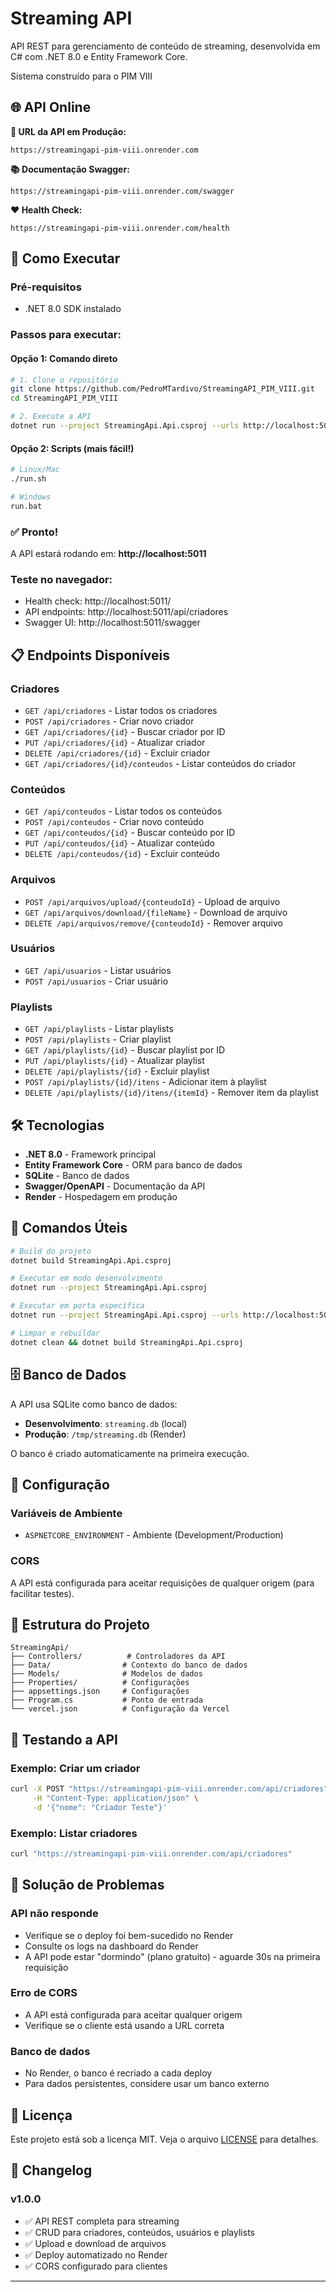 # Streaming API

API REST para gerenciamento de conteúdo de streaming, desenvolvida em C# com .NET 8.0 e Entity Framework Core.

Sistema construído para o PIM VIII

## 🌐 **API Online**

**🚀 URL da API em Produção:**
```
https://streamingapi-pim-viii.onrender.com
```

**📚 Documentação Swagger:**
```
https://streamingapi-pim-viii.onrender.com/swagger
```

**❤️ Health Check:**
```
https://streamingapi-pim-viii.onrender.com/health
```

## 🚀 Como Executar

### Pré-requisitos
- .NET 8.0 SDK instalado

### Passos para executar:

#### Opção 1: Comando direto
```bash
# 1. Clone o repositório
git clone https://github.com/PedroMTardivo/StreamingAPI_PIM_VIII.git
cd StreamingAPI_PIM_VIII

# 2. Execute a API
dotnet run --project StreamingApi.Api.csproj --urls http://localhost:5011
```

#### Opção 2: Scripts (mais fácil!)
```bash
# Linux/Mac
./run.sh

# Windows
run.bat
```

### ✅ Pronto!
A API estará rodando em: **http://localhost:5011**

### Teste no navegador:
- Health check: http://localhost:5011/
- API endpoints: http://localhost:5011/api/criadores
- Swagger UI: http://localhost:5011/swagger

## 📋 Endpoints Disponíveis

### Criadores
- `GET /api/criadores` - Listar todos os criadores
- `POST /api/criadores` - Criar novo criador
- `GET /api/criadores/{id}` - Buscar criador por ID
- `PUT /api/criadores/{id}` - Atualizar criador
- `DELETE /api/criadores/{id}` - Excluir criador
- `GET /api/criadores/{id}/conteudos` - Listar conteúdos do criador

### Conteúdos
- `GET /api/conteudos` - Listar todos os conteúdos
- `POST /api/conteudos` - Criar novo conteúdo
- `GET /api/conteudos/{id}` - Buscar conteúdo por ID
- `PUT /api/conteudos/{id}` - Atualizar conteúdo
- `DELETE /api/conteudos/{id}` - Excluir conteúdo

### Arquivos
- `POST /api/arquivos/upload/{conteudoId}` - Upload de arquivo
- `GET /api/arquivos/download/{fileName}` - Download de arquivo
- `DELETE /api/arquivos/remove/{conteudoId}` - Remover arquivo

### Usuários
- `GET /api/usuarios` - Listar usuários
- `POST /api/usuarios` - Criar usuário

### Playlists
- `GET /api/playlists` - Listar playlists
- `POST /api/playlists` - Criar playlist
- `GET /api/playlists/{id}` - Buscar playlist por ID
- `PUT /api/playlists/{id}` - Atualizar playlist
- `DELETE /api/playlists/{id}` - Excluir playlist
- `POST /api/playlists/{id}/itens` - Adicionar item à playlist
- `DELETE /api/playlists/{id}/itens/{itemId}` - Remover item da playlist

## 🛠️ Tecnologias

- **.NET 8.0** - Framework principal
- **Entity Framework Core** - ORM para banco de dados
- **SQLite** - Banco de dados
- **Swagger/OpenAPI** - Documentação da API
- **Render** - Hospedagem em produção

## 🔧 Comandos Úteis

```bash
# Build do projeto
dotnet build StreamingApi.Api.csproj

# Executar em modo desenvolvimento
dotnet run --project StreamingApi.Api.csproj

# Executar em porta específica
dotnet run --project StreamingApi.Api.csproj --urls http://localhost:5011

# Limpar e rebuildar
dotnet clean && dotnet build StreamingApi.Api.csproj
```

## 🗄️ Banco de Dados

A API usa SQLite como banco de dados:
- **Desenvolvimento**: `streaming.db` (local)
- **Produção**: `/tmp/streaming.db` (Render)

O banco é criado automaticamente na primeira execução.

## 🔧 Configuração

### Variáveis de Ambiente
- `ASPNETCORE_ENVIRONMENT` - Ambiente (Development/Production)

### CORS
A API está configurada para aceitar requisições de qualquer origem (para facilitar testes).

## 📁 Estrutura do Projeto

```
StreamingApi/
├── Controllers/          # Controladores da API
├── Data/                # Contexto do banco de dados
├── Models/              # Modelos de dados
├── Properties/          # Configurações
├── appsettings.json     # Configurações
├── Program.cs           # Ponto de entrada
└── vercel.json          # Configuração da Vercel
```

## 🧪 Testando a API

### Exemplo: Criar um criador
```bash
curl -X POST "https://streamingapi-pim-viii.onrender.com/api/criadores" \
     -H "Content-Type: application/json" \
     -d '{"nome": "Criador Teste"}'
```

### Exemplo: Listar criadores
```bash
curl "https://streamingapi-pim-viii.onrender.com/api/criadores"
```

## 🐛 Solução de Problemas

### API não responde
- Verifique se o deploy foi bem-sucedido no Render
- Consulte os logs na dashboard do Render
- A API pode estar "dormindo" (plano gratuito) - aguarde 30s na primeira requisição

### Erro de CORS
- A API está configurada para aceitar qualquer origem
- Verifique se o cliente está usando a URL correta

### Banco de dados
- No Render, o banco é recriado a cada deploy
- Para dados persistentes, considere usar um banco externo

## 📝 Licença

Este projeto está sob a licença MIT. Veja o arquivo [LICENSE](LICENSE) para detalhes.

## 🔄 Changelog

### v1.0.0
- ✅ API REST completa para streaming
- ✅ CRUD para criadores, conteúdos, usuários e playlists
- ✅ Upload e download de arquivos
- ✅ Deploy automatizado no Render
- ✅ CORS configurado para clientes

---

